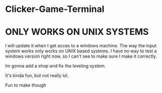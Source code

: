 # Clicker-Game-Terminal

# ONLY WORKS ON UNIX SYSTEMS

I will update it when I get acces to a windows machine. The way the input system works only works on UNIX based systems. I have no way to test a windows version right now, so I can't see to make sure I make it correctly.

Im gonna add a shop and fix the leveling system.

It's kinda fun, but not really lol.

Fun to make though
